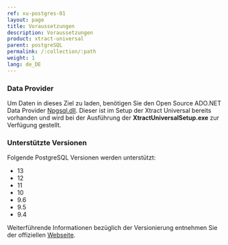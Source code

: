 ```yaml
---
ref: xu-postgres-01
layout: page
title: Voraussetzungen
description: Voraussetzungen
product: xtract-universal
parent: postgreSQL
permalink: /:collection/:path
weight: 1
lang: de_DE
---
```

### Data Provider
Um Daten in dieses Ziel zu laden, benötigen Sie den Open Source ADO.NET Data Provider [Npgsql.dll](https://www.postgresql.org/docs/11/external-interfaces.html).
Dieser ist im Setup der Xtract Universal bereits vorhanden und wird bei der Ausführung der **XtractUniversalSetup.exe** zur Verfügung gestellt. 

### Unterstützte Versionen

Folgende PostgreSQL Versionen werden unterstützt:
- 13
- 12
- 11
- 10
- 9.6
- 9.5
- 9.4

Weiterführende Informationen bezüglich der Versionierung entnehmen Sie der offiziellen [Webseite](https://www.postgresql.org/support/versioning/).




